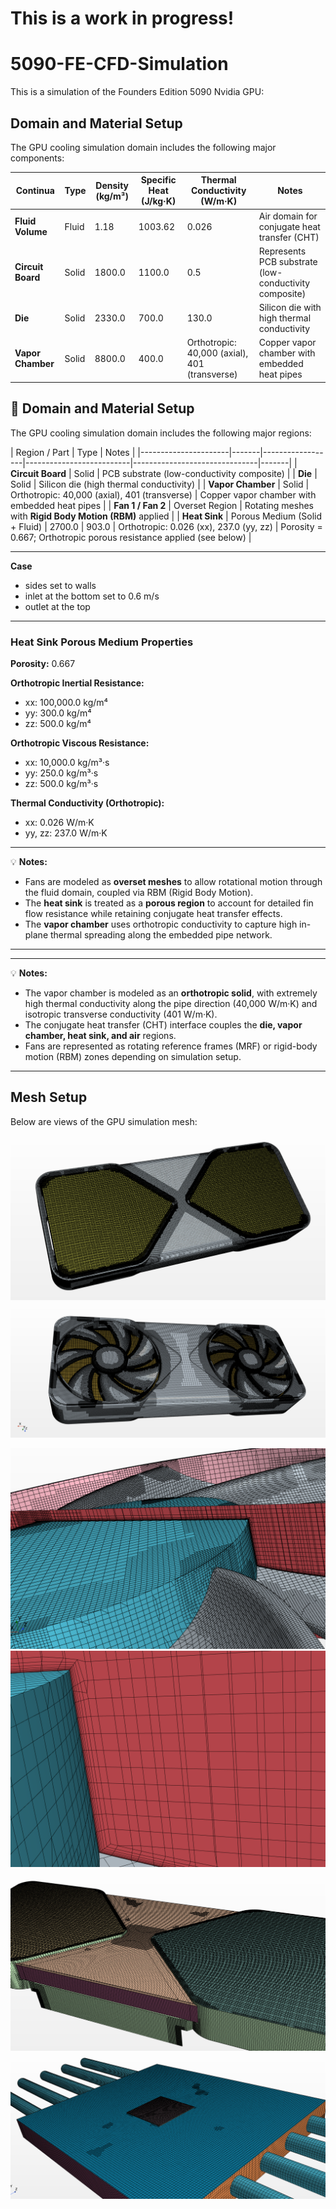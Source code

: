 # This is a work in progress!
# 5090-FE-CFD-Simulation
This is a simulation of the Founders Edition 5090 Nvidia GPU:




## Domain and Material Setup

The GPU cooling simulation domain includes the following major components:

| Continua       | Type  | Density (kg/m³) | Specific Heat (J/kg·K) | Thermal Conductivity (W/m·K) | Notes |
|----------------------|-------|------------------|--------------------------|-------------------------------|-------|
| **Fluid Volume**     | Fluid | 1.18 | 1003.62  | 0.026 | Air domain for conjugate heat transfer (CHT) |
| **Circuit Board**    | Solid | 1800.0 | 1100.0 | 0.5 | Represents PCB substrate (low-conductivity composite) |
| **Die**              | Solid | 2330.0 | 700.0  | 130.0 | Silicon die with high thermal conductivity |
| **Vapor Chamber**    | Solid | 8800.0 | 400.0  | Orthotropic: 40,000 (axial), 401 (transverse) | Copper vapor chamber with embedded heat pipes |

## 🧩 Domain and Material Setup

The GPU cooling simulation domain includes the following major regions:

| Region / Part        | Type  | Notes |
|----------------------|-------|------------------|--------------------------|-------------------------------|-------|
| **Circuit Board**    | Solid | PCB substrate (low-conductivity composite) |
| **Die**              | Solid | Silicon die (high thermal conductivity) |
| **Vapor Chamber**    | Solid | Orthotropic: 40,000 (axial), 401 (transverse) | Copper vapor chamber with embedded heat pipes |
| **Fan 1 / Fan 2**    | Overset Region | Rotating meshes with **Rigid Body Motion (RBM)** applied |
| **Heat Sink**        | Porous Medium (Solid + Fluid) | 2700.0 | 903.0 | Orthotropic: 0.026 (xx), 237.0 (yy, zz) | Porosity = 0.667; Orthotropic porous resistance applied (see below) |

---
**Case**
- sides set to walls
- inlet at the bottom set to 0.6 m/s
- outlet at the top
---

### Heat Sink Porous Medium Properties

**Porosity:** 0.667  

**Orthotropic Inertial Resistance:**  
- xx: 100,000.0 kg/m⁴  
- yy: 300.0 kg/m⁴  
- zz: 500.0 kg/m⁴  

**Orthotropic Viscous Resistance:**  
- xx: 10,000.0 kg/m³·s  
- yy: 250.0 kg/m³·s  
- zz: 500.0 kg/m³·s  

**Thermal Conductivity (Orthotropic):**  
- xx: 0.026 W/m·K  
- yy, zz: 237.0 W/m·K  

---

💡 **Notes:**
- Fans are modeled as **overset meshes** to allow rotational motion through the fluid domain, coupled via RBM (Rigid Body Motion).  
- The **heat sink** is treated as a **porous region** to account for detailed fin flow resistance while retaining conjugate heat transfer effects.  
- The **vapor chamber** uses orthotropic conductivity to capture high in-plane thermal spreading along the embedded pipe network.

---


---

💡 **Notes:**
- The vapor chamber is modeled as an **orthotropic solid**, with extremely high thermal conductivity along the pipe direction (40,000 W/m·K) and isotropic transverse conductivity (401 W/m·K).  
- The conjugate heat transfer (CHT) interface couples the **die, vapor chamber, heat sink, and air** regions.
- Fans are represented as rotating reference frames (MRF) or rigid-body motion (RBM) zones depending on simulation setup.

---




## Mesh Setup

Below are views of the GPU simulation mesh:

![GPU Mesh - Front View](GPU_Mesh_1.png)
![GPU Mesh - Isometric View](GPU_Mesh_2.png)

![GPU Mesh - Boundary Layer](BL_1.png)
![GPU Mesh - Boundary Layer Zoomed](BL_2.png)

![GPU Mesh - Internals](GPU_Mesh_Int1.png)
![GPU Mesh - Internals](GPU_Mesh_Int2.png)

